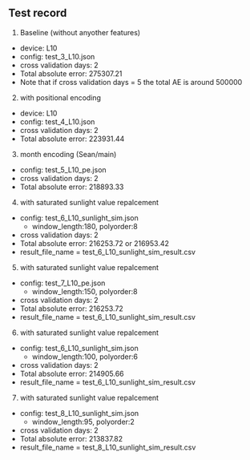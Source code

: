 ## Test record

1. Baseline (without anyother features)

- device: L10
- config: test_3_L10.json
- cross validation days: 2
- Total absolute error: 275307.21
- Note that if cross validation days = 5 the total AE is around 500000

2. with positional encoding

- device: L10
- config: test_4_L10.json
- cross validation days: 2
- Total absolute error: 223931.44

3. month encoding (Sean/main)

- config: test_5_L10_pe.json
- cross validation days: 2
- Total absolute error: 218893.33

4. with saturated sunlight value repalcement

- config: test_6_L10_sunlight_sim.json
  - window_length:180, polyorder:8
- cross validation days: 2
- Total absolute error: 216253.72 or 216953.42
- result_file_name = test_6_L10_sunlight_sim_result.csv

5. with saturated sunlight value repalcement

- config: test_7_L10_pe.json
  - window_length:150, polyorder:8
- cross validation days: 2
- Total absolute error: 216253.72
- result_file_name = test_6_L10_sunlight_sim_result.csv

6. with saturated sunlight value repalcement

- config: test_6_L10_sunlight_sim.json
  - window_length:100, polyorder:6
- cross validation days: 2
- Total absolute error: 214905.66
- result_file_name = test_6_L10_sunlight_sim_result.csv

7. with saturated sunlight value repalcement

- config: test_8_L10_sunlight_sim.json
  - window_length:95, polyorder:2
- cross validation days: 2
- Total absolute error: 213837.82
- result_file_name = test_8_L10_sunlight_sim_result.csv
